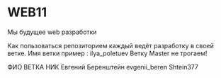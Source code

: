 # WEB11
Мы будущее web разработки


Как пользоваться репозиторием
каждый ведёт разработку в своей ветке. Имя ветки пример : ilya_poletuev
Ветку Master не трогаем!


ФИО       ВЕТКА     НИК 
Евгений Беренштейн evgenii_beren Shtein377

